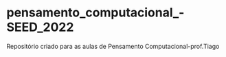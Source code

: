 # pensamento_computacional_-SEED_2022
Repositório criado para as aulas de Pensamento Computacional-prof.Tiago 
